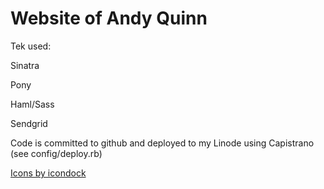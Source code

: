 Website of Andy Quinn 
=====================

Tek used:

Sinatra

Pony

Haml/Sass

Sendgrid

Code is committed to github and deployed to my Linode using Capistrano (see config/deploy.rb)

[Icons by icondock](http://icondock.com/free/vector-social-media-icons)